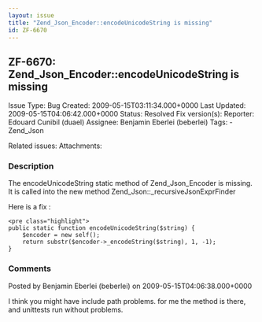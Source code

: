 ```yaml
---
layout: issue
title: "Zend_Json_Encoder::encodeUnicodeString is missing"
id: ZF-6670
---
```


ZF-6670: Zend\_Json\_Encoder::encodeUnicodeString is missing
------------------------------------------------------------

 Issue Type: Bug Created: 2009-05-15T03:11:34.000+0000 Last Updated: 2009-05-15T04:06:42.000+0000 Status: Resolved Fix version(s): 
 Reporter:  Edouard Cunibil (duael)  Assignee:  Benjamin Eberlei (beberlei)  Tags: - Zend\_Json
 
 Related issues: 
 Attachments: 
### Description

The encodeUnicodeString static method of Zend\_Json\_Encoder is missing. It is called into the new method Zend\_Json::\_recursiveJsonExprFinder

Here is a fix :

 
    <pre class="highlight">
    public static function encodeUnicodeString($string) {
        $encoder = new self();
        return substr($encoder->_encodeString($string), 1, -1);
    }


 

 

### Comments

Posted by Benjamin Eberlei (beberlei) on 2009-05-15T04:06:38.000+0000

I think you might have include path problems. for me the method is there, and unittests run without problems.

 

 